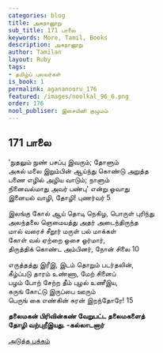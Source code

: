 ```yaml
---
categories: blog
title: அகநானூறு
sub_title: 171 பாலை
keywords: More, Tamil, Books
description: அகநானூறு
author: Tamilan
layout: Ruby
tags:
- தமிழ்ப் புலவர்கள்
is_book: 1
permalink: agananooru_176
featured: /images/noolkal_96_6.png
order: 176
nool_publiser: இசையினி குழுமம்
---
```



## 171 பாலை

'நுதலும் நுண் பசப்பு இவரும்; தோளும்  
அகல் மலை இறும்பின் ஆய்ந்து கொண்டு அறுத்த  
பணை எழில் அழிய வாடும்; நாளும்  
நினைவல்மாது அவர் பண்பு' என்று ஓவாது  
இனையல் வாழி, தோழி! புணர்வர் 5

இலங்கு கோல் ஆய் தொடி நெகிழ, பொருள் புரிந்து  
அலந்தலை ஞெமையத்து அதர் அடைந்திருந்த  
மால் வரைச் சீறூர் மருள் பல் மாக்கள்  
கோள் வல் ஏற்றை ஓசை ஓர்மார்,  
திருத்திக் கொண்ட அம்பினர், நோன் சிலை 10

எருத்தத்து இரீஇ, இடம் தொறும் படர்தலின்,  
கீழ்ப்படு தாரம் உண்ணா, மேற் சினைப்  
பழம் போற் சேற்ற தீம் புழல் உணீஇய,  
கருங் கோட்டு இருப்பை ஊரும்  
பெருங் கை எண்கின் சுரன் இறந்தோரே! 15

**தலைமகன் பிரிவின்கண் வேறுபட்ட தலைமகளைத்  
தோழி வற்புறீஇயது. -கல்லாடனார்**

[அடுத்த பக்கம்](agananooru_177)